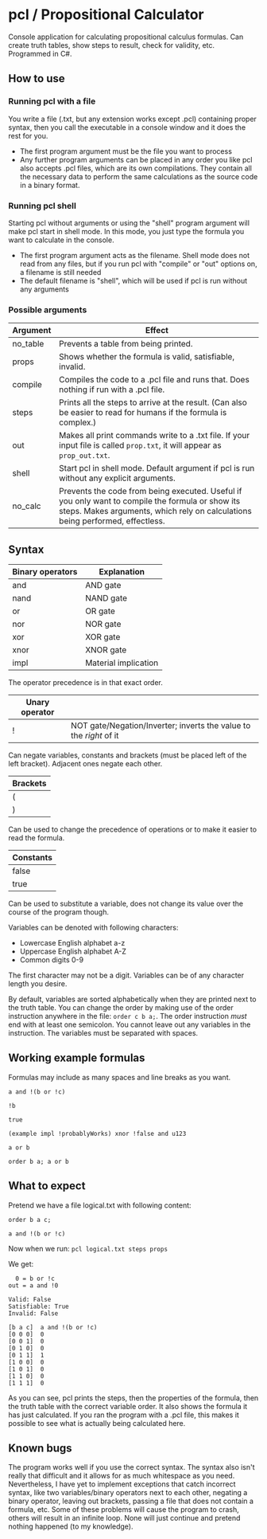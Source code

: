 # pcl / Propositional Calculator
Console application for calculating propositional calculus formulas. Can create truth tables, show steps to result, check for validity, etc. Programmed in C#.

## How to use
### Running pcl with a file
You write a file (.txt, but any extension works except .pcl) containing proper syntax, then you call the executable in a console window and it does the rest for you.
- The first program argument must be the file you want to process
- Any further program arguments can be placed in any order you like
pcl also accepts .pcl files, which are its own compilations. They contain all the necessary data to perform the same calculations as the source code in a binary format.
### Running pcl shell
Starting pcl without arguments or using the "shell" program argument will make pcl start in shell mode. In this mode, you just type the formula you want to calculate in the console.
- The first program argument acts as the filename. Shell mode does not read from any files, but if you run pcl with "compile" or "out" options on, a filename is still needed
- The default filename is "shell", which will be used if pcl is run without any arguments

### Possible arguments
|Argument|Effect|
|--------|------|
|no_table|Prevents a table from being printed.|
|props   |Shows whether the formula is valid, satisfiable, invalid.|
|compile |Compiles the code to a .pcl file and runs that. Does nothing if run with a .pcl file.|
|steps   |Prints all the steps to arrive at the result. (Can also be easier to read for humans if the formula is complex.)|
|out     |Makes all print commands write to a .txt file. If your input file is called `prop.txt`, it will appear as `prop_out.txt`.|
|shell   |Start pcl in shell mode. Default argument if pcl is run without any explicit arguments.|
|no_calc |Prevents the code from being executed. Useful if you only want to compile the formula or show its steps. Makes arguments, which rely on calculations being performed, effectless.|

## Syntax
|Binary operators|Explanation|
|-|-|
|and|AND gate|
|nand|NAND gate|
|or|OR gate|
|nor|NOR gate|
|xor|XOR gate|
|xnor|XNOR gate|
|impl|Material implication|

The operator precedence is in that exact order.

|Unary operator||
|-|-|
|!|NOT gate/Negation/Inverter; inverts the value to the _right_ of it|

Can negate variables, constants and brackets (must be placed left of the left bracket). Adjacent ones negate each other.


|Brackets|
|-|
|(|
|)|

Can be used to change the precedence of operations or to make it easier to read the formula.

|Constants|
|-|
|false|
|true|

Can be used to substitute a variable, does not change its value over the course of the program though.

Variables can be denoted with following characters:
- Lowercase English alphabet a-z
- Uppercase English alphabet A-Z
- Common digits 0-9

The first character may not be a digit.
Variables can be of any character length you desire.

By default, variables are sorted alphabetically when they are printed next to the truth table. You can change the order by making use of the order instruction anywhere in the file: `order c b a;`. The order instruction _must_ end with at least one semicolon. You cannot leave out any variables in the instruction. The variables must be separated with spaces.

## Working example formulas
Formulas may include as many spaces and line breaks as you want.

`a and !(b or !c)`

`!b`

`true`

`(example impl !probablyWorks) xnor !false and u123`

`a or b`

`order b a; a or b`

## What to expect
Pretend we have a file logical.txt with following content:
```
order b a c;

a and !(b or !c)
```
Now when we run:
`pcl logical.txt steps props`

We get:
```
  0 = b or !c
out = a and !0

Valid: False
Satisfiable: True
Invalid: False

[b a c]  a and !(b or !c)
[0 0 0]  0
[0 0 1]  0
[0 1 0]  0
[0 1 1]  1
[1 0 0]  0
[1 0 1]  0
[1 1 0]  0
[1 1 1]  0
```

As you can see, pcl prints the steps, then the properties of the formula, then the truth table with the correct variable order. It also shows the formula it has just calculated. If you ran the program with a .pcl file, this makes it possible to see what is actually being calculated here.

## Known bugs
The program works well if you use the correct syntax. The syntax also isn't really that difficult and it allows for as much whitespace as you need. Nevertheless, I have yet to implement exceptions that catch incorrect syntax, like two variables/binary operators next to each other, negating a binary operator, leaving out brackets, passing a file that does not contain a formula, etc. Some of these problems will cause the program to crash, others will result in an infinite loop. None will just continue and pretend nothing happened (to my knowledge).
